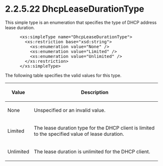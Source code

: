 <html dir="LTR" xmlns:mshelp="http://msdn.microsoft.com/mshelp" xmlns:ddue="http://ddue.schemas.microsoft.com/authoring/2003/5" xmlns:xlink="http://www.w3.org/1999/xlink" xmlns:tool="http://www.microsoft.com/tooltip">
 <body>
 <div id="header">
 <h1 class="heading">2.2.5.22 DhcpLeaseDurationType</h1>
 </div>
 <div id="mainSection">
 <div id="mainBody">
 <div id="allHistory" class="saveHistory"></div>
 <div id="sectionSection0" class="section" name="collapseableSection">
 

<p>This simple type is an enumeration that specifies the type
of DHCP address lease duration.</p>

<dl>
<dd>
<div><pre> &lt;xs:simpleType name=&quot;DhcpLeaseDurationType&quot;&gt;
   &lt;xs:restriction base=&quot;xsd:string&quot;&gt;
     &lt;xs:enumeration value=&quot;None&quot; /&gt;
     &lt;xs:enumeration value=&quot;Limited&quot; /&gt;
     &lt;xs:enumeration value=&quot;Unlimited&quot; /&gt;
   &lt;/xs:restriction&gt;
 &lt;/xs:simpleType&gt;
</pre></div>
</dd></dl>

<p>The following table specifies the valid values for this
type.</p>

<table>
 <thead>
 <tr>
 <th>
 <p>Value</p>
 </th>
 <th>
 <p>Description</p>
 </th>
 </tr>
 </thead>
 <tr>
 <td>
 <p>None</p>
 </td>
 <td>
 <p>Unspecified or an invalid value.</p>
 </td>
 </tr>
 <tr>
 <td>
 <p>Limited</p>
 </td>
 <td>
 <p>The lease duration type for the DHCP client is limited
 to the specified value of lease duration.</p>
 </td>
 </tr>
 <tr>
 <td>
 <p>Unlimited</p>
 </td>
 <td>
 <p>The lease duration is unlimited for the DHCP client.</p>
 </td>
 </tr>
</table>

<p> </p>


 </div>
 </div>
 </div>
 </body>
</html>